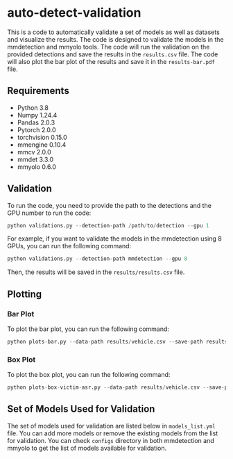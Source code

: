 # auto-detect-validation
This is a code to automatically validate a set of models as well as datasets and visualize the results. The code is designed to validate the models in the mmdetection and mmyolo tools. The code will run the validation on the provided detections and save the results in the `results.csv` file. The code will also plot the bar plot of the results and save it in the `results-bar.pdf` file. 

## Requirements
- Python 3.8
- Numpy 1.24.4
- Pandas 2.0.3
- Pytorch 2.0.0
- torchvision 0.15.0
- mmengine 0.10.4
- mmcv 2.0.0
- mmdet 3.3.0
- mmyolo 0.6.0

## Validation
To run the code, you need to provide the path to the detections and the GPU number to run the code:
```python
python validations.py --detection-path /path/to/detection --gpu 1
```

For example, if you want to validate the models in the mmdetection using 8 GPUs, you can run the following command:
```python
python validations.py --detection-path mmdetection --gpu 8
```
Then, the results will be saved in the `results/results.csv` file.

## Plotting
### Bar Plot
To plot the bar plot, you can run the following command:
```python
python plots-bar.py --data-path results/vehicle.csv --save-path results/vehicle-bar.pdf
```

### Box Plot
To plot the box plot, you can run the following command:
```python
python plots-box-victim-asr.py --data-path results/vehicle.csv --save-path results/vehicle-box.pdf
```

## Set of Models Used for Validation
The set of models used for validation are listed below in `models_list.yml` file. You can add more models or remove the existing models from the list for validation. You can check `configs` directory in both mmdetection and mmyolo to get the list of models available for validation. 